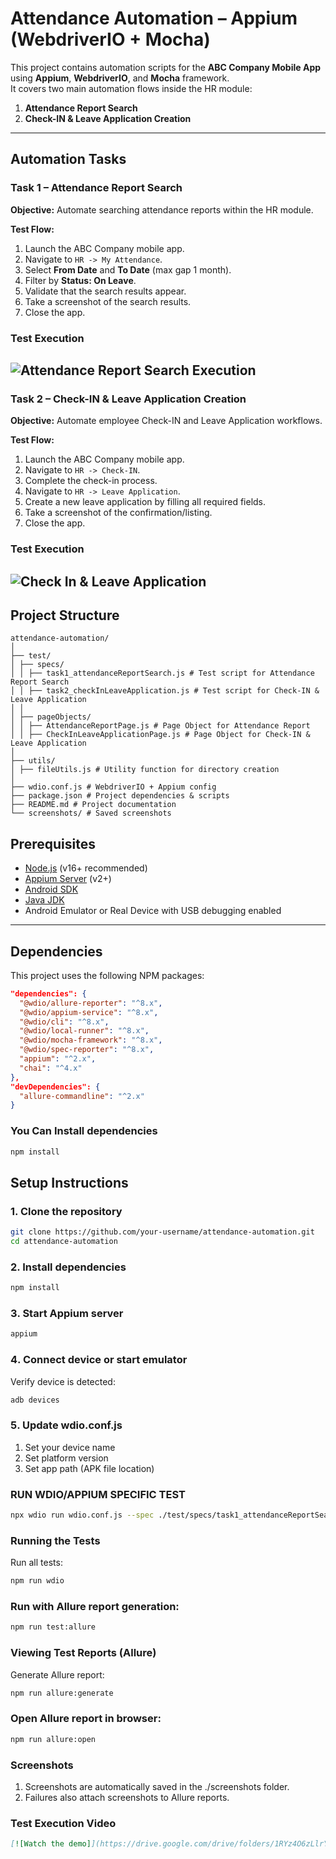 # Attendance Automation – Appium (WebdriverIO + Mocha)

This project contains automation scripts for the **ABC Company Mobile App** using **Appium**, **WebdriverIO**, and **Mocha** framework.  
It covers two main automation flows inside the HR module:  

1. **Attendance Report Search**  
2. **Check-IN & Leave Application Creation**

---

## Automation Tasks

### **Task 1 – Attendance Report Search**
**Objective:** Automate searching attendance reports within the HR module.

**Test Flow:**
1. Launch the ABC Company mobile app.
2. Navigate to `HR -> My Attendance`.
3. Select **From Date** and **To Date** (max gap 1 month).
4. Filter by **Status: On Leave**.
5. Validate that the search results appear.
6. Take a screenshot of the search results.
7. Close the app.

### Test Execution  
![Attendance Report Search Execution](Task1.gif)
---

### **Task 2 – Check-IN & Leave Application Creation**
**Objective:** Automate employee Check-IN and Leave Application workflows.

**Test Flow:**
1. Launch the ABC Company mobile app.
2. Navigate to `HR -> Check-IN`.
3. Complete the check-in process.
4. Navigate to `HR -> Leave Application`.
5. Create a new leave application by filling all required fields.
6. Take a screenshot of the confirmation/listing.
7. Close the app.

### Test Execution 
![Check In & Leave Application](path/to/your-gif.gif)
---
## Project Structure
```
attendance-automation/
│
├── test/
│ ├── specs/
│ │ ├── task1_attendanceReportSearch.js # Test script for Attendance Report Search
│ │ ├── task2_checkInLeaveApplication.js # Test script for Check-IN & Leave Application
│ │
│ ├── pageObjects/
│ │ ├── AttendanceReportPage.js # Page Object for Attendance Report
│ │ ├── CheckInLeaveApplicationPage.js # Page Object for Check-IN & Leave Application
│
├── utils/
│ ├── fileUtils.js # Utility function for directory creation
│
├── wdio.conf.js # WebdriverIO + Appium config
├── package.json # Project dependencies & scripts
├── README.md # Project documentation
└── screenshots/ # Saved screenshots
```

##  Prerequisites

- [Node.js](https://nodejs.org/) (v16+ recommended)
- [Appium Server](https://appium.io/) (v2+)
- [Android SDK](https://developer.android.com/studio)
- [Java JDK](https://www.oracle.com/java/technologies/javase-jdk11-downloads.html)
- Android Emulator or Real Device with USB debugging enabled

---

##  Dependencies

This project uses the following NPM packages:

```json
"dependencies": {
  "@wdio/allure-reporter": "^8.x",
  "@wdio/appium-service": "^8.x",
  "@wdio/cli": "^8.x",
  "@wdio/local-runner": "^8.x",
  "@wdio/mocha-framework": "^8.x",
  "@wdio/spec-reporter": "^8.x",
  "appium": "^2.x",
  "chai": "^4.x"
},
"devDependencies": {
  "allure-commandline": "^2.x"
}
```
### You Can Install dependencies
```bash 
npm install
```


## Setup Instructions

### 1. Clone the repository
```bash
git clone https://github.com/your-username/attendance-automation.git
cd attendance-automation
```

### 2️. Install dependencies
```bash
npm install
```
### 3️. Start Appium server
```bash
appium
```
### 4️. Connect device or start emulator
Verify device is detected:
```bash
adb devices
```
### 5️. Update wdio.conf.js

1. Set your device name
2. Set platform version
3. Set app path (APK file location)

### RUN WDIO/APPIUM SPECIFIC TEST
```bash
npx wdio run wdio.conf.js --spec ./test/specs/task1_attendanceReportSearch.js
```
### Running the Tests
Run all tests:
```bash
npm run wdio
```
### Run with Allure report generation:

```bash
npm run test:allure
```
### Viewing Test Reports (Allure)
Generate Allure report:
```bash
npm run allure:generate
```
### Open Allure report in browser:

```bash
npm run allure:open
```
###  Screenshots
1. Screenshots are automatically saved in the ./screenshots folder.
2. Failures also attach screenshots to Allure reports.

### Test Execution Video

```markdown
[![Watch the demo]](https://drive.google.com/drive/folders/1RYz4O6zLlrYitmiNZ5WAVKBT15UeClS3?usp=drive_link)
```





